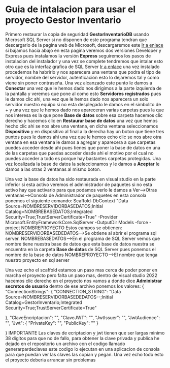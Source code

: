 <h1>Guia de intalacion para usar el proyecto Gestor Inventario</h1>
<p>Primero  restaurar la copia de seguridad <strong>GestorInventarioDB</strong> usando Microsoft SQL Server si no disponen de este programa tendran que descargarlo de la pagina
  web de Microsoft, descargaremos este <a href="https://www.microsoft.com/es-es/sql-server/sql-server-downloads" target="_blank">Ir a enlace</a> si bajamos hacia abajo en esta pagina veremos
  dos versiones Developer y Express pues instalamos la versión <strong>Express</strong> seguiremos los pasos de instalacion del instalador y una vez se complete tendremos que
  intalar esto otro que es la interfaz grafica de SQL Server <a href="https://learn.microsoft.com/es-es/sql/ssms/download-sql-server-management-studio-ssms?view=sql-server-ver16" target="_blank">Ir a enlace</a>
  una vez instalado procedemos ha habrirlo y nos aparecera una ventana que podra el tipo de servidor, nombre del servidor, autenticacion esto lo dejaremos tal y como viene sin
  poner contraseña. Una vez alcanzado este punto le damos a <strong>Conectar</strong> una vez que le hemos dado nos dirigimos a la parte izquierda de la pantalla y veremos
  que pone al como esto <strong>Servidores registrados</strong> pues le damos clic ahi, una vez que le hemos dado nos aparecera un solo servidor nuestro equipo si no esta 
  desplegado le damos en el simbolito de + y una vez que le hemos dado nos apareceran varias carpetas pues la que nos interesa es la que pone <strong>Base de datos</strong>
  sobre esa carpeta hacemos clic derecho y hacemos clic en <strong>Restaurar base de datos</strong> una vez que hemos hecho clic ahi se nos abre una ventana, en dicha ventana
  seleccionamos <strong>Dispositivo</strong> y en dispositivo al final a la derecha hay un boton que tiene tres puntos pues le damos ahi una vez que le hemos echo clic se nos
  abre otra ventana en esa ventana le damos a agregar y aparecera a que carpetas puedes acceder desde ahi pues tienes que poner la base de datos en una de las carpetas que puedas
  acceder desde ahi el motivo por el cual no puedes acceder a todo es porque hay bastantes carpetas protegidas. Una vez localizada la base de datos la seleccionamos y le damos a 
  <strong>Aceptar</strong> le damos a las otras 2 ventanas al mismo boton.
</p>
<p>Una vez la base de datos ha sido restaurada  en visual studio en la parte inferior si esta activo veremos el administrador de paquetes si no esta activo hay que activarlo
para que podamos verlo le damos a Ver-->Otras ventanas-->Consola de Administrador de paquetes en esta consola ponemos el siguiente comando:
Scaffold-DbContext "Data Source=NOMBRESERVIDORBASEDATOS;Initial Catalog=NOMBREBASEDATOS;Integrated Security=True;TrustServerCertificate=True" -Provider Microsoft.EntityFrameworkCore.SqlServer -OutputDir Models -force -project NOMBREPROYECTO
Estos campos se obtienen:
  NOMBRESERVIDORBASEDEDATOS-->Se obtiene al abrir el programa sql server.
  NOMBREBASEDATOS-->En el programa de SQL Server vemos que nombre tiene nuestra base de datos que esta base de datos nuestra se encuentra en la carpeta <strong>Base de datos</strong>
  de SQL Server pues ponemos el nombre de la base de datos
  NOMBREPROYECTO-->El nombre que tenga nuestro proyecto en sql server
</p>
<p>Una vez echo el scaffold estamos un paso mas cerca de poder poner en marcha el proyecto pero falta un paso mas, dentro de visual studio 2022 hacemos clic derecho en 
el proyecto nos vamos a donde dice <strong>Administrar secretos de usuario</strong> dentro de ese archivo ponemos los valores:
{
  "ConnectionStrings": {
    "CONNECTION_STRING": "Data Source=NOMBRESERVIDORBASEDEDATOS--;Initial Catalog=GestorInventario;Integrated Security=True;TrustServerCertificate=True"
    
  },
  "ClaveEncriptacion": "",
  "ClaveJWT": "",
  "JwtIssuer": "",
  "JwtAudience": "",
  "Jwt": {
    "PrivateKey": "",
    "PublicKey": ""
  }
  

}
 IMPORTANTE
 Las claves de ecriptacion y jwt tienen que ser largas minimo 38 digitos para que no de fallo, para obtener la clave privada y publica he dejado en el repositorio un archivo con el 
 codigo llamado generarpardeclaves este codigo lo ejecutan en una aplicacion de consola para que puedan ver las claves las copian y pegan.
 Una vez echo todo esto el proyecto deberia arrancar sin problemas
</p>
